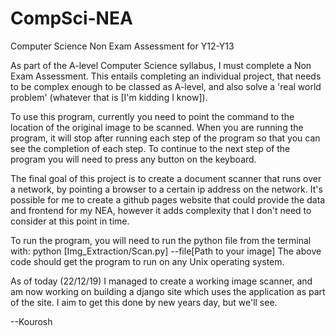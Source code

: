 # CompSci-NEA

Computer Science Non Exam Assessment for Y12-Y13

As part of the A-level Computer Science syllabus, I must complete a Non Exam Assessment. This entails completing an individual project, that needs to be complex enough to be classed as A-level, and also solve a 'real world problem' (whatever that is [I'm kidding I know]).

To use this program, currently you need to point the command to the location of the original image to be scanned. When you are running the program, it will stop after running each step of the program so that you can see the completion of each step. To continue to the next step of the program you will need to press any button on the keyboard.

The final goal of this project is to create a document scanner that runs over a network, by pointing a browser to a certain ip address on the network. It's possible for me to create a github pages website that could provide the data and frontend for my NEA, however it adds complexity that I don't need to consider at this point in time.

To run the program, you will need to run the python file from the terminal with:
python [Img_Extraction/Scan.py] --file[Path to your image]
The above code should get the program to run on any Unix operating system.

As of today (22/12/19) I managed to create a working image scanner, and am now working on building a django site which uses the application as part of the site. I aim to get this done by new years day, but we'll see.

--Kourosh
